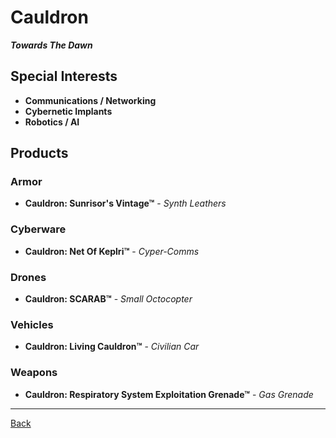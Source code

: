 # Cauldron
_**Towards The Dawn**_

## Special Interests
- **Communications / Networking**
- **Cybernetic Implants**
- **Robotics / AI**

## Products

### Armor
- **Cauldron: Sunrisor's Vintage™** - _Synth Leathers_

### Cyberware
- **Cauldron: Net Of Keplri™** - _Cyper-Comms_

### Drones
- **Cauldron: SCARAB™** - _Small Octocopter_

### Vehicles
- **Cauldron: Living Cauldron™** - _Civilian Car_

### Weapons
- **Cauldron: Respiratory System Exploitation Grenade™** - _Gas Grenade_

---
[Back](../)